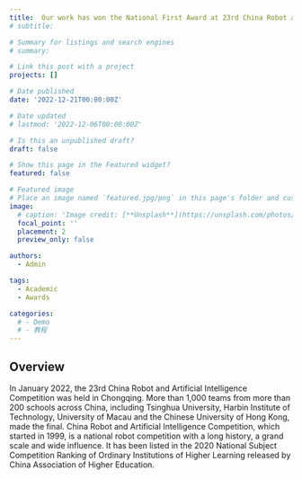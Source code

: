 ```yaml
---
title:  Our work has won the National First Award at 23rd China Robot and Artificial Intelligence Competition (CRAIC). Cheers!🎊
# subtitle: 

# Summary for listings and search engines
# summary: 

# Link this post with a project
projects: []

# Date published
date: '2022-12-21T00:00:00Z'

# Date updated
# lastmod: '2022-12-06T00:00:00Z'

# Is this an unpublished draft?
draft: false

# Show this page in the Featured widget?
featured: false

# Featured image
# Place an image named `featured.jpg/png` in this page's folder and customize its options here.
image:
  # caption: 'Image credit: [**Unsplash**](https://unsplash.com/photos/CpkOjOcXdUY)'
  focal_point: ''
  placement: 2
  preview_only: false

authors:
  - Admin

tags:
  - Academic
  - Awards

categories:
  # - Demo
  # - 教程
---
```



## Overview

In January 2022, the 23rd China Robot and Artificial Intelligence Competition was held in Chongqing. More than 1,000 teams from more than 200 schools across China, including Tsinghua University, Harbin Institute of Technology, University of Macau and the Chinese University of Hong Kong, made the final. China Robot and Artificial Intelligence Competition, which started in 1999, is a national robot competition with a long history, a grand scale and wide influence. It has been listed in the 2020 National Subject Competition Ranking of Ordinary Institutions of Higher Learning released by China Association of Higher Education.


